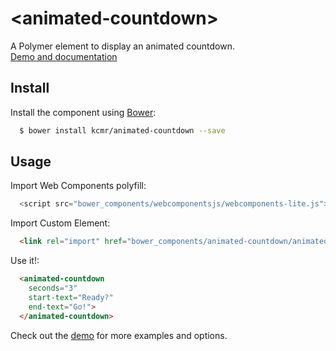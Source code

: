 # &lt;animated-countdown&gt;

A Polymer element to display an animated countdown.   
[Demo and documentation](http://kcmr.github.io/animated-countdown/)

## Install

Install the component using [Bower](http://bower.io/):

```bash
  $ bower install kcmr/animated-countdown --save
```

## Usage

Import Web Components polyfill:

```js
  <script src="bower_components/webcomponentsjs/webcomponents-lite.js"></script>
```

Import Custom Element:

```html
  <link rel="import" href="bower_components/animated-countdown/animated-countdown.html"> 
```

Use it!:

```html
  <animated-countdown 
    seconds="3" 
    start-text="Ready?"
    end-text="Go!">
  </animated-countdown>
```

Check out the [demo](http://kcmr.github.io/animated-countdown/) for more examples and options.




